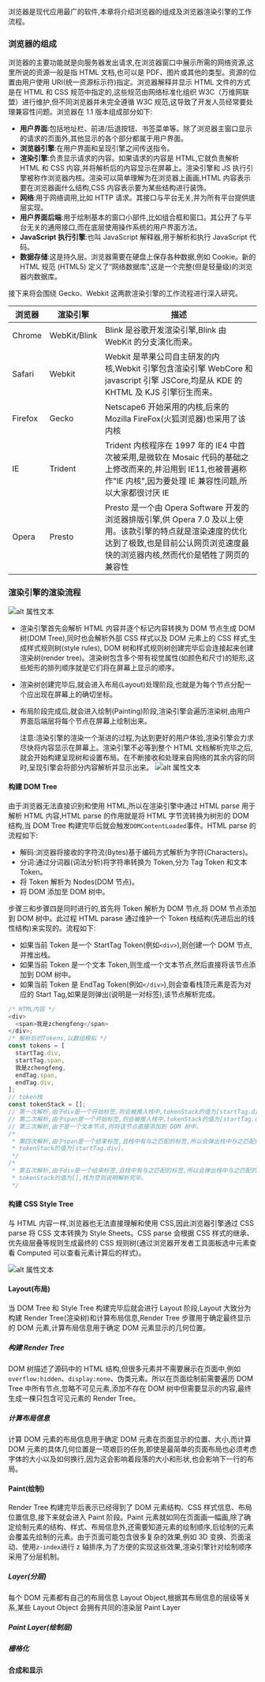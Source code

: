 浏览器是现代应用最广的软件,本章将介绍浏览器的组成及浏览器渲染引擎的工作流程。

### 浏览器的组成

浏览器的主要功能就是向服务器发出请求,在浏览器窗口中展示所需的网络资源,这里所说的资源一般是指 HTML 文档,也可以是 PDF、图片或其他的类型。资源的位置由用户使用 URI(统一资源标示符)指定。浏览器解释并显示 HTML 文件的方式是在 HTML 和 CSS 规范中指定的,这些规范由网络标准化组织 W3C（万维网联盟）进行维护,但不同浏览器并未完全遵循 W3C 规范,这导致了开发人员经常要处理兼容性问题。浏览器在 1.1 版本组成部分如下:

- **用户界面**:包括地址栏、前进/后退按钮、书签菜单等。除了浏览器主窗口显示的请求的页面外,其他显示的各个部分都属于用户界面。
- **浏览器引擎**:在用户界面和呈现引擎之间传送指令。
- **渲染引擎**:负责显示请求的内容。如果请求的内容是 HTML,它就负责解析 HTML 和 CSS 内容,并将解析后的内容显示在屏幕上。渲染引擎和 JS 执行引擎被称作浏览器内核。渲染可以简单理解为在浏览器上画画,HTML 内容表示要在浏览器画什么结构,CSS 内容表示要为某些结构进行装饰。
- **网络**:用于网络调用,比如 HTTP 请求。其接口与平台无关,并为所有平台提供底层实现。
- **用户界面后端**:用于绘制基本的窗口小部件,比如组合框和窗口。其公开了与平台无关的通用接口,而在底层使用操作系统的用户界面方法。
- **JavaScript 执行引擎**:也叫 JavaScript 解释器,用于解析和执行 JavaScript 代码。
- **数据存储**:这是持久层。浏览器需要在硬盘上保存各种数据,例如 Cookie。新的 HTML 规范 (HTML5) 定义了“网络数据库”,这是一个完整(但是轻量级)的浏览器内数据库。

接下来将会围绕 Gecko、Webkit 这两款渲染引擎的工作流程进行深入研究。

| 浏览器  | 渲染引擎     | 描述                                                                                                                                                                                          |
| ------- | ------------ | --------------------------------------------------------------------------------------------------------------------------------------------------------------------------------------------- |
| Chrome  | WebKit/Blink | Blink 是谷歌开发渲染引擎,Blink 由 WebKit 的分支演化而来。                                                                                                                                     |
| Safari  | Webkit       | Webkit 是苹果公司自主研发的内核,Webkit 引擎包含渲染引擎 WebCore 和 javascript 引擎 JSCore,均是从 KDE 的 KHTML 及 KJS 引擎衍生而来。                                                           |
| Firefox | Gecko        | Netscape6 开始采用的内核,后来的 Mozilla FireFox(火狐浏览器)也采用了该内核                                                                                                                     |
| IE      | Trident      | Trident 内核程序在 1997 年的 IE4 中首次被采用,是微软在 Mosaic 代码的基础之上修改而来的,并沿用到 IE11,也被普遍称作"IE 内核",因为要处理 IE 兼容性问题,所以大家都很讨厌 IE                       |
| Opera   | Presto       | Presto 是一个由 Opera Software 开发的浏览器排版引擎,供 Opera 7.0 及以上使用。该款引擎的特点就是渲染速度的优化达到了极致,也是目前公认网页浏览速度最快的浏览器内核,然而代价是牺牲了网页的兼容性 |

### 渲染引擎的渲染流程

![alt 属性文本](../assets/images/render.jpg)

- 渲染引擎首先会解析 HTML 内容并逐个标记内容转换为 DOM 节点生成 DOM 树(DOM Tree),同时也会解析外部 CSS 样式以及 DOM 元素上的 CSS 样式,生成样式规则树(style rules), DOM 树和样式规则树创建完毕后会连接起来创建渲染树(render tree)。渲染树包含多个带有视觉属性(如颜色和尺寸)的矩形,这些矩形的排列顺序就是它们将在屏幕上显示的顺序。
- 渲染树创建完毕后,就会进入布局(Layout)处理阶段,也就是为每个节点分配一个应出现在屏幕上的确切坐标。
- 布局阶段完成后,就会进入绘制(Painting)阶段,渲染引擎会遍历渲染树,由用户界面后端层将每个节点在屏幕上绘制出来。

  注意:渲染引擎的渲染一个渐进的过程,为达到更好的用户体验,渲染引擎会力求尽快将内容显示在屏幕上。渲染引擎不必等到整个 HTML 文档解析完毕之后,就会开始构建呈现树和设置布局。在不断接收和处理来自网络的其余内容的同时,呈现引擎会将部分内容解析并显示出来。
  ![alt 属性文本](../assets/images/webkit-render.png)

#### 构建 DOM Tree

由于浏览器无法直接识别和使用 HTML,所以在渲染引擎中通过 HTML parse 用于解析 HTML 内容,HTML parse 的作用就是将 HTML 字节流转换为树形的 DOM 结构,当 DOM Tree 构建完毕后就会触发`DOMContentLoaded`事件。HTML parse 的流程如下:

- 解码:浏览器将接收的字符流(Bytes)基于编码方式解析为字符(Characters)。
- 分词:通过分词器(词法分析)将字符串转换为 Token,分为 Tag Token 和文本 Token。
- 将 Token 解析为 Nodes(DOM 节点)。
- 将 DOM 添加至 DOM 树中。

步骤三和步骤四是同时进行的,首先将 Token 解析为 DOM 节点,将 DOM 节点添加到 DOM 树中。此过程 HTML parase 通过维护一个 Token 栈结构(先进后出的线性结构)来实现的。流程如下:

- 如果当前 Token 是一个 StartTag Token(例如`<div>`),则创建一个 DOM 节点,并推出栈。
- 如果当前 Token 是一个文本 Token,则生成一个文本节点,然后直接将该节点添加到 DOM 树中。
- 如果当前 Token 是 EndTag Token(例如`</div>`),则会查看栈顶元素是否为对应的 Start Tag,如果是则弹出(说明是一对标签),该节点解析完成。

```js
/* HTML内容 */
<div>
  <span>我是zchengfeng</span>
</div>;
/* 解析后的Tokens,以数组模拟 */
const tokens = [
  startTag.div,
  startTag.span,
  我是zchengfeng,
  endTag.span,
  endTag.div,
];
// token栈
const tokenStack = [];
// 第一次解析,由于div是一个开始标签,则会被推入栈中,tokenStack的值为[startTag.div]
// 第二次解析,由于span是一个开始标签,则会被推入栈中,tokenStack的值为[startTag.div,startTag.span]
// 第三次解析,由于是一个文本节点,则将该节点直接添加到 DOM 树中。
/*
 * 第四次解析,由于span是一个结束标签,且栈中有与之匹配的标签,所以会弹出栈中与之匹配的标签,
 * tokenStack的值为[startTag.div]。
 */
/*
 * 第五次解析,由于div是一个结束标签,且栈中有与之匹配的标签,所以会弹出栈中与之匹配的标签,
 * tokenStack的值为[],栈为空则说明解析完毕。
 */
```

#### 构建 CSS Style Tree

与 HTML 内容一样,浏览器也无法直接理解和使用 CSS,因此浏览器引擎通过 CSS parse 将 CSS 文本转换为 Style Sheets。CSS parse 会根据 CSS 样式的继承、优先级层叠等规则生成最终的 CSS 规则树(通过浏览器开发者工具面板选中元素查看 Computed 可以查看元素计算后的样式)。

![alt 属性文本](../assets/images/style-sheets.png)

#### Layout(布局)

当 DOM Tree 和 Style Tree 构建完毕后就会进行 Layout 阶段,Layout 大致分为构建 Render Tree(渲染树)和计算布局信息,Render Tree 步骤用于确定最终显示的 DOM 元素,计算布局信息用于确定 DOM 元素显示的几何位置。

##### 构建 Render Tree

DOM 树描述了源码中的 HTML 结构,但很多元素并不需要展示在页面中,例如`overflow:hidden`、`display:none`、伪类元素。所以在页面绘制前需要遍历 DOM Tree 中所有节点,忽略不可见元素,添加不存在 DOM 树中但需要显示的内容,最终生成一棵只包含可见元素的 Render Tree。

##### 计算布局信息

计算 DOM 元素的布局信息用于确定 DOM 元素在页面显示的位置、大小,而计算 DOM 元素的具体几何位置是一项艰巨的任务,即使是最简单的页面布局也必须考虑字体的大小以及如何换行,因为这会影响着段落的大小和形状,也会影响下一行的布局。

#### Paint(绘制)

Render Tree 构建完毕后表示已经得到了 DOM 元素结构、CSS 样式信息、布局位置信息,接下来就会进入 Paint 阶段。Paint 元素就如同在页面画一幅画,除了确定绘制元素的结构、样式、布局信息外,还需要知道元素的绘制顺序,后绘制的元素会覆盖先绘制的元素。由于页面可能包含很多复杂的效果,例如 3D 变换、页面滚动、使用`z-index`进行 z 轴排序,为了方便的实现这些效果,渲染引擎针对绘制顺序采用了分层机制。

##### Layer(分层)

每个 DOM 元素都有自己的布局信息 Layout Object,根据其布局信息的层级等关系,某些 Layout Object 会拥有共同的渲染层 Paint Layer

##### Paint Layer(绘制层)

##### 栅格化

#### 合成和显示
